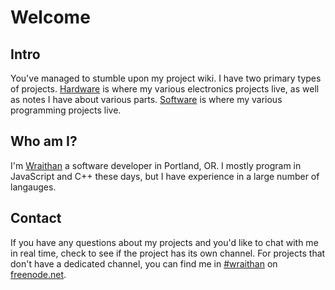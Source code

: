 # Welcome

## Intro

You've managed to stumble upon my project wiki. I have two primary types of
projects. [Hardware](pages/hw/index.md) is where my various electronics projects
live, as well as notes I have about various parts. [Software](pages/sw/index.md)
is where my various programming projects live.

## Who am I?

I'm [Wraithan](http://blog.wraithan.net/) a software developer in Portland, OR.
I mostly program in JavaScript and C++ these days, but I have experience in a
large number of langauges. 

## Contact 

If you have any questions about my projects and you'd like to chat with me in
real time, check to see if the project has its own channel. For projects that
don't have a dedicated channel, you can find me in
[#wraithan](irc://irc.freenode.net:6667/wraithan) on
[freenode.net](http://freenode.net).
